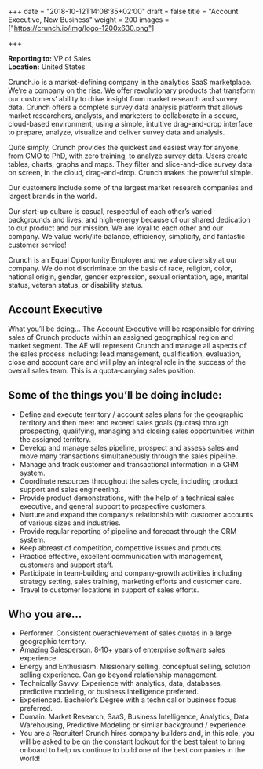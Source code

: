 +++
date = "2018-10-12T14:08:35+02:00"
draft = false
title = "Account Executive, New Business"
weight = 200
images = ["https://crunch.io/img/logo-1200x630.png"]


+++

**Reporting to:** VP of Sales
<br>
**Location:** United States

Crunch.io is a market-defining company in the analytics SaaS marketplace. We’re a company on the rise. We offer revolutionary products that transform our customers’ ability to drive insight from market research and survey data.
Crunch offers a complete survey data analysis platform that allows market researchers, analysts, and marketers to collaborate in a secure, cloud-based environment, using a simple, intuitive drag-and-drop interface to prepare, analyze, visualize and deliver survey data and analysis.

Quite simply, Crunch provides the quickest and easiest way for anyone, from CMO to PhD, with zero training, to analyze survey data. Users create tables, charts, graphs and maps. They filter and slice-and-dice survey data on screen, in the cloud, drag-and-drop. Crunch makes the powerful simple.

Our customers include some of the largest market research companies and largest brands in the world.

Our start-up culture is casual, respectful of each other’s varied backgrounds and lives, and high-energy because of our shared dedication to our product and our mission. We are loyal to each other and our company. We value work/life balance, efficiency, simplicity, and fantastic customer service!

Crunch is an Equal Opportunity Employer and we value diversity at our company. We do not discriminate on the basis of race, religion, color, national origin, gender, gender expression, sexual orientation, age, marital status, veteran status, or disability status.

## Account Executive
What you’ll be doing…
The Account Executive will be responsible for driving sales of Crunch products within an assigned geographical region and market segment. The AE will represent Crunch and manage all aspects of the sales process including: lead management, qualification, evaluation, close and account care and will play an integral role in the success of the overall sales team. This is a quota‐carrying sales position.

## Some of the things you’ll be doing include:
* Define and execute territory / account sales plans for the geographic territory and then meet and exceed sales goals (quotas) through prospecting, qualifying, managing and closing sales opportunities within the assigned territory.
* Develop and manage sales pipeline, prospect and assess sales and move many transactions simultaneously through the sales pipeline.
* Manage and track customer and transactional information in a CRM system.
* Coordinate resources throughout the sales cycle, including product support and sales engineering.
* Provide product demonstrations, with the help of a technical sales executive, and general support to prospective customers.
* Nurture and expand the company’s relationship with customer accounts of various sizes and industries.
* Provide regular reporting of pipeline and forecast through the CRM system.
* Keep abreast of competition, competitive issues and products.
* Practice effective, excellent communication with management, customers and support staff.
* Participate in team‐building and company‐growth activities including strategy setting, sales training, marketing efforts and customer care.
* Travel to customer locations in support of sales efforts.

## Who you are…

* Performer. Consistent overachievement of sales quotas in a large geographic territory.
* Amazing Salesperson. 8‐10+ years of enterprise software sales experience.
* Energy and Enthusiasm. Missionary selling, conceptual selling, solution selling experience. Can go beyond relationship management.
* Technically Savvy. Experience with analytics, data, databases, predictive modeling, or business intelligence preferred.
* Experienced. Bachelor’s Degree with a technical or business focus preferred.
* Domain. Market Research, SaaS, Business Intelligence, Analytics, Data Warehousing, Predictive Modeling or similar background / experience.
* You are a Recruiter! Crunch hires company builders and, in this role, you will be asked to be on the constant lookout for the best talent to bring onboard to help us continue to build one of the best companies in the world!
